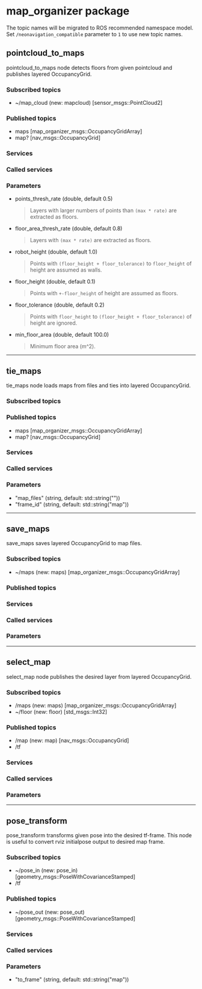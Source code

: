 # map_organizer package

The topic names will be migrated to ROS recommended namespace model.
Set `/neonavigation_compatible` parameter to `1` to use new topic names.

## pointcloud_to_maps

pointcloud_to_maps node detects floors from given pointcloud and publishes layered OccupancyGrid.

### Subscribed topics

* ~/map_cloud (new: mapcloud) [sensor_msgs::PointCloud2]

### Published topics

* maps [map_organizer_msgs::OccupancyGridArray]
* map? [nav_msgs::OccupancyGrid]

### Services


### Called services


### Parameters

* points_thresh_rate (double, default 0.5)
  > Layers with larger numbers of points than `(max * rate)` are extracted as floors.
* floor_area_thresh_rate (double, default 0.8)
  > Layers with `(max * rate)` are extracted as floors.
* robot_height (double, default 1.0)
  > Points with `(floor_height + floor_tolerance)` to `floor_height` of height are assumed as walls.
* floor_height (double, default 0.1)
  > Points with `+-floor_height` of height are assumed as floors.
* floor_tolerance (double, default 0.2)
  > Points with `floor_height` to `(floor_height + floor_tolerance)` of height are ignored.
* min_floor_area (double, default 100.0)
  > Minimum floor area (m^2).


----

## tie_maps

tie_maps node loads maps from files and ties into layered OccupancyGrid.

### Subscribed topics


### Published topics

* maps [map_organizer_msgs::OccupancyGridArray]
* map? [nav_msgs::OccupancyGrid]

### Services


### Called services


### Parameters

* "map_files" (string, default: std::string(""))
* "frame_id" (string, default: std::string("map"))

----

## save_maps

save_maps saves layered OccupancyGrid to map files.

### Subscribed topics

* ~/maps (new: maps) [map_organizer_msgs::OccupancyGridArray]

### Published topics


### Services


### Called services


### Parameters


----

## select_map

select_map node publishes the desired layer from layered OccupancyGrid.

### Subscribed topics

* /maps (new: maps) [map_organizer_msgs::OccupancyGridArray]
* ~/floor (new: floor) [std_msgs::Int32]

### Published topics

* /map (new: map) [nav_msgs::OccupancyGrid]
* /tf

### Services


### Called services


### Parameters


----

## pose_transform

pose_transform transforms given pose into the desired tf-frame.
This node is useful to convert rviz initialpose output to desired map frame.

### Subscribed topics

* ~/pose_in (new: pose_in) [geometry_msgs::PoseWithCovarianceStamped]
* /tf

### Published topics

* ~/pose_out (new: pose_out) [geometry_msgs::PoseWithCovarianceStamped]

### Services


### Called services


### Parameters

* "to_frame" (string, default: std::string("map"))
